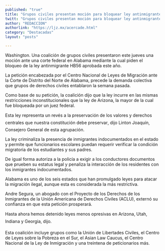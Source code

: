 ```yaml
---
published: "true"
title: "Grupos civiles presentan moción para bloquear ley antinmigrante en Alabama"
twitt: "Grupos civiles presentan moción para bloquear ley antinmigrante en Alabama"
author: "REDACCION"
authorlink: "https://ljz.mx/acercade.html"
category: "Destacadas"
layout: "posts"

---
```



  Washington. Una coalición de grupos civiles presentaron este jueves una moción ante una corte federal en Alabama mediante la cual piden el bloqueo de la ley antinmigrante HB56 aprobada este año.



  La petición encabezada por el Centro Nacional de Leyes de Migración ante la Corte de Distrito del Norte de Alabama, precede la demanda colectiva que grupos de derechos civiles entablaron la semana pasada.



  Como base de su petición, la coalición dijo que la ley incurre en las mismas restricciones inconstitucionales que la ley de Arizona, la mayor de la cual fue bloqueada por un juez federal.



  Esta ley representa un revés a la preservación de los valores y derechos centrales que nuestra constitución debe preservar, dijo Linton Joaquín, Consejero General de esta agrupación.



  La ley criminaliza la presencia de inmigrantes indocumentados en el estado y permite que funcionarios escolares puedan requerir verificar la condición migratoria de los estudiantes y sus padres.



  De igual forma autoriza a la policía a exigir a los conductores documentos que prueben su estatus legal y penaliza la interacción de los residentes con los inmigrantes indocumentados.



  Alabama es uno de los seis estados que han promulgado leyes para atacar la migración ilegal, aunque esta es considerada la más restrictiva.



  Andre Segura, un abogado con el Proyecto de los Derechos de los Inmigrantes de la Unión Americana de Derechos Civiles (ACLU), externó su confianza en que esta petición prosperará.



  Hasta ahora hemos detenido leyes menos opresivas en Arizona, Utah, Indiana y Georgia, dijo.



  Esta coalición incluye grupos como la Unión de Libertades Civiles, el Centro de Leyes sobre la Pobreza en el Sur, el Asian Law Caucus, el Centro Nacional de la Ley de Inmigración y una treintena de peticionarios más.

